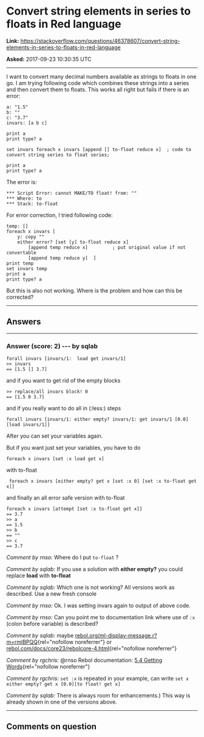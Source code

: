 # Convert string elements in series to floats in Red language

**Link:**
<https://stackoverflow.com/questions/46378607/convert-string-elements-in-series-to-floats-in-red-language>

**Asked:** 2017-09-23 10:30:35 UTC

------------------------------------------------------------------------

I want to convert many decimal numbers available as strings to floats in
one go. I am trying following code which combines these strings into a
series and then convert them to floats. This works all right but fails
if there is an error:

    a: "1.5" 
    b: ""
    c: "3.7"
    invars: [a b c]

    print a
    print type? a

    set invars foreach x invars [append [] to-float reduce x]  ; code to convert string series to float series; 

    print a
    print type? a

The error is:

    *** Script Error: cannot MAKE/TO float! from: ""
    *** Where: to
    *** Stack: to-float 

For error correction, I tried following code:

    temp: []
    foreach x invars [
        y: copy ""
        either error? [set [y] to-float reduce x]
            [append temp reduce x]         ; put original value if not convertable
            [append temp reduce y]  ]
    print temp 
    set invars temp
    print a 
    print type? a

But this is also not working. Where is the problem and how can this be
corrected?

------------------------------------------------------------------------

## Answers

------------------------------------------------------------------------

### Answer (score: 2) --- by sqlab

    forall invars [invars/1:  load get invars/1]
    >> invars
    == [1.5 [] 3.7]

and if you want to get rid of the empty blocks

    >> replace/all invars block! 0
    == [1.5 0 3.7]

and if you really want to do all in (:less:) steps

    forall invars [invars/1: either empty? invars/1: get invars/1 [0.0] [load invars/1]]

After you can set your variables again.

But if you want just set your variables, you have to do

    foreach x invars [set :x load get x]

with to-float

     foreach x invars [either empty? get x [set :x 0] [set :x to-float get x]]

and finally an all error safe version with to-float

    foreach x invars [attempt [set :x to-float get x]]
    == 3.7
    >> a
    == 1.5
    >> b
    == ""
    >> c
    == 3.7

*Comment by rnso:* Where do I put `to-float` ?

*Comment by sqlab:* If you use a solution with **either empty?** you
could replace **load** with **to-float**

*Comment by sqlab:* Which one is not working? All versions work as
described. Use a new fresh console

*Comment by rnso:* Ok. I was setting invars again to output of above
code.

*Comment by rnso:* Can you point me to documentation link where use of
`:x` (colon before variable) is described?

*Comment by sqlab:* maybe
[rebol.org/ml-display-message.r?m=rmlBPQQ](http://www.rebol.org/ml-display-message.r?m=rmlBPQQ){rel="nofollow noreferrer"}
or
[rebol.com/docs/core23/rebolcore-4.html](http://www.rebol.com/docs/core23/rebolcore-4.html){rel="nofollow noreferrer"}

*Comment by rgchris:* \@rnso Rebol documentation: [5.4 Getting
Words](http://www.rebol.com/docs/core23/rebolcore-4.html#section-5.4){rel="nofollow noreferrer"}

*Comment by rgchris:* `set :x` is repeated in your example, can write
`set x either empty? get x [0.0][to float! get x]`

*Comment by sqlab:* There is always room for enhancements.) This way is
already shown in one of the versions above.

------------------------------------------------------------------------

## Comments on question
